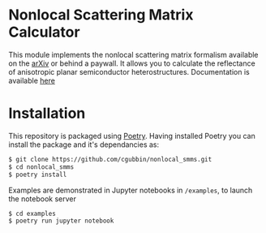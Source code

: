# Nonlocal Scattering Matrix Calculator
This module implements the nonlocal scattering matrix formalism available on the [arXiv](https://arxiv.org) or behind a paywall. It allows you to calculate the reflectance of anisotropic planar semiconductor heterostructures. Documentation is available [here](.....)

# Installation
This repository is packaged using [Poetry](https://python-poetry.org/). Having installed Poetry you can install the package and it's dependancies as:

``` Bash
$ git clone https://github.com/cgubbin/nonlocal_smms.git
$ cd nonlocal_smms
$ poetry install
```

Examples are demonstrated in Jupyter notebooks in `/examples`, to launch the notebook server

``` Bash
$ cd examples
$ poetry run jupyter notebook
```
